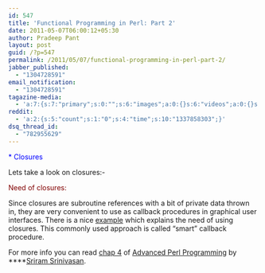 ```yaml
---
id: 547
title: 'Functional Programming in Perl: Part 2'
date: 2011-05-07T06:00:12+05:30
author: Pradeep Pant
layout: post
guid: /?p=547
permalink: /2011/05/07/functional-programming-in-perl-part-2/
jabber_published:
  - "1304728591"
email_notification:
  - "1304728591"
tagazine-media:
  - 'a:7:{s:7:"primary";s:0:"";s:6:"images";a:0:{}s:6:"videos";a:0:{}s:11:"image_count";s:1:"0";s:6:"author";s:7:"1995146";s:7:"blog_id";s:7:"1919664";s:9:"mod_stamp";s:19:"2011-05-02 11:27:47";}'
reddit:
  - 'a:2:{s:5:"count";s:1:"0";s:4:"time";s:10:"1337858303";}'
dsq_thread_id:
  - "782955629"
---
```

<span style="color:#0000ff;">* Closures</span>

Lets take a look on closures:-

<span style="color:#800000;">Need of closures:</span>

Since closures are subroutine references with a bit of private data thrown in, they are very convenient to use as callback procedures in graphical user interfaces. There is a nice [example](http://docstore.mik.ua/orelly/perl/advprog/ch04_04.htm) which explains the need of using closures. This commonly used approach is called &#8220;smart&#8221; callback procedure.

For more info you can read [chap 4](http://docstore.mik.ua/orelly/perl/advprog/ch04_01.htm) of [Advanced Perl Programming](http://docstore.mik.ua/orelly/perl/advprog/index.htm) by ****[Sriram Srinivasan](http://www.oreillynet.com/pub/au/647).